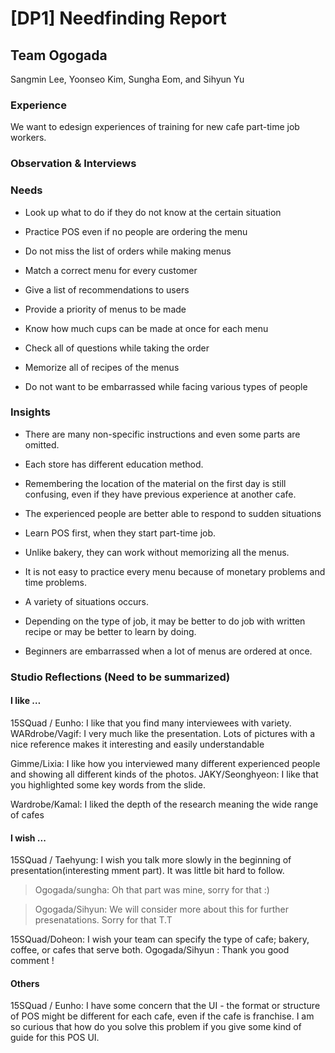 # [DP1] Needfinding Report

## Team Ogogada
Sangmin Lee, Yoonseo Kim, Sungha Eom, and Sihyun Yu

### Experience
We want to edesign experiences of training for new cafe part-time job workers.

### Observation & Interviews

### Needs
* Look up what to do if they do not know at the certain situation

* Practice POS even if no people are ordering the menu

* Do not miss the list of orders while making menus

* Match a correct menu for every customer

* Give a list of recommendations to users 

* Provide a priority of menus to be made

* Know how much cups can be made at once for each menu

* Check all of questions while taking the order

* Memorize all of recipes of the menus

* Do not want to be embarrassed while facing various types of people

### Insights 

* There are many non-specific instructions and even some parts are omitted.

* Each store has different education method.

* Remembering the location of the material on the first day is still confusing, even if they have previous experience at another cafe.

* The experienced people are better able to respond to sudden situations

* Learn POS first, when they start part-time job.

* Unlike bakery, they can work without memorizing all the menus.

* It is not easy to practice every menu because of monetary problems and time problems.

* A variety of situations occurs.

* Depending on the type of job, it may be better to do job with written recipe or may be better to learn by doing.

* Beginners are embarrassed when a lot of menus are ordered at once.

### Studio Reflections (Need to be summarized)
#### I like …
15SQuad / Eunho: I like that you find many interviewees with variety.
WARdrobe/Vagif: I very much like the presentation. Lots of pictures with a nice reference makes it interesting and easily understandable 

Gimme/Lixia: I like how you interviewed many different experienced people and showing all different kinds of the photos.
JAKY/Seonghyeon: I like that you highlighted some key words from the slide. 

Wardrobe/Kamal: I liked the depth of the research meaning the wide range of cafes

#### I wish ...
15SQuad / Taehyung: I wish you talk more slowly in the beginning of presentation(interesting mment part). It was little bit hard to follow. 

> Ogogada/sungha: Oh that part was mine, sorry for that :)

> Ogogada/Sihyun: We will consider more about this for further presenatations. Sorry for that T.T

15SQuad/Doheon: I wish your team can specify the type of cafe; bakery, coffee, or cafes that serve both.
Ogogada/Sihyun : Thank you good comment ! 

#### Others

15SQuad / Eunho: I have some concern that the UI - the format or structure of POS might be different for each cafe, even if the cafe is franchise. I am so curious that how do you solve this problem if you give some kind of guide for this POS UI.

